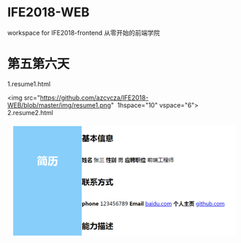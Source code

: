 # IFE2018-WEB
workspace for IFE2018-frontend
从零开始的前端学院


# 第五第六天
1.resume1.html  

<img src="https://github.com/azcvcza/IFE2018-WEB/blob/master/img/resume1.png"  1hspace="10" vspace="6">
2.resume2.html  

<img src="https://github.com/azcvcza/IFE2018-WEB/blob/master/img/resume2.png"  hspace="10" vspace="6">
